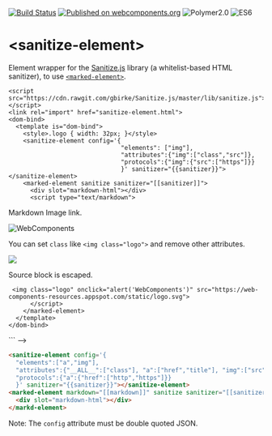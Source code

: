 [![Build Status](https://travis-ci.org/howking/sanitize-element.svg?branch=master)](https://travis-ci.org/howking/sanitize-element)
[![Published on webcomponents.org](https://img.shields.io/badge/webcomponents.org-published-blue.svg)](https://www.webcomponents.org/element/howking/sanitize-element)
![Polymer2.0](https://img.shields.io/badge/Polymer-2.0-blue.svg)
![ES6](https://img.shields.io/badge/es-6-red.svg)

# &lt;sanitize-element&gt;

Element wrapper for the [Sanitize.js](https://github.com/gbirke/Sanitize.js) library (a whitelist-based HTML sanitizer),
to use [`<marked-element>`](https://github.com/polymerelements/marked-element).

<!--
```
<custom-element-demo>
  <template>
    <script src="../webcomponentsjs/webcomponents-lite.js"></script>
    <link rel="import" href="../marked-element/marked-element.html">
    <!-- for demo, to load external library -->
    <script src="https://cdn.rawgit.com/gbirke/Sanitize.js/master/lib/sanitize.js"></script>
    <link rel="import" href="sanitize-element.html">
    <dom-bind>
      <template is="dom-bind">
        <style>.logo { width: 32px; }</style>
        <sanitize-element config='{
                                   "elements": ["img"],
                                   "attributes":{"img":["class","src"]},
                                   "protocols":{"img":{"src":["https"]}}
                                   }' sanitizer="{{sanitizer}}"></sanitize-element>
        <marked-element sanitize sanitizer="[[sanitizer]]">
          <div slot="markdown-html"></div>
          <script type="text/markdown">
Markdown Image link.

![WebComponents](https://web-components-resources.appspot.com/static/logo.svg)

You can set `class` like `<img class="logo">` and remove other attributes.

<img class="logo" onclick="alert('WebComponents')" src="https://web-components-resources.appspot.com/static/logo.svg">

Source block is escaped.

     <img class="logo" onclick="alert('WebComponents')" src="https://web-components-resources.appspot.com/static/logo.svg">
          </script>
        </marked-element>
      </template>
    </dom-bind>
  </template>
</custom-element-demo>
```
-->

``` html
<sanitize-element config='{
  "elements":["a","img"],
  "attributes":{"__ALL__":["class"], "a":["href","title"], "img":["src"]},
  "protocols":{"a":{"href":["http","https"]}}
  }' sanitizer="{{sanitizer}}"></sanitize-element>
<marked-element markdown="[[markdown]]" sanitize sanitizer="[[sanitizer]]">
  <div slot="markdown-html"></div>
</markd-element>
```

Note: The `config` attribute must be double quoted JSON.
